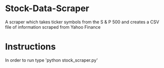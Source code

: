 # Stock-Data-Scraper
A scraper which takes ticker symbols from the S &amp; P 500 and creates a CSV file of information scraped from Yahoo Finance

# Instructions
In order to run type 'python stock_scraper.py'
